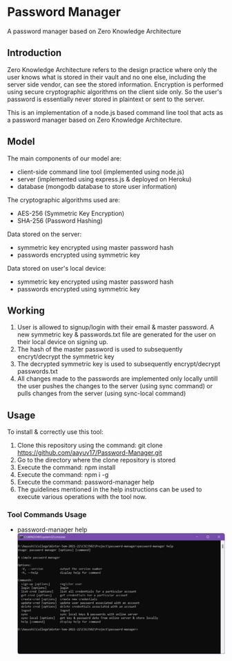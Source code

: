 # Password Manager

A password manager based on Zero Knowledge Architecture

## Introduction

Zero Knowledge Architecture refers to the design practice where only the user knows what is stored in their vault and no one else, including the server side vendor, can see the stored information. Encryption is performed using secure cryptographic algorithms on the client side only. So the user's password is essentially never stored in plaintext or sent to the server.

This is an implementation of a node.js based command line tool that acts as a password manager based on Zero Knowledge Architecture.

## Model

The main components of our model are:

- client-side command line tool (implemented using node.js)
- server (implemented using express.js & deployed on Heroku)
- database (mongodb database to store user information)

The cryptographic algorithms used are:

- AES-256 (Symmetric Key Encryption)
- SHA-256 (Password Hashing)

Data stored on the server:

- symmetric key encrypted using master password hash
- passwords encrypted using symmetric key

Data stored on user's local device:

- symmetric key encrypted using master password hash
- passwords encrypted using symmetric key

## Working

1. User is allowed to signup/login with their email & master password. A new symmetric key & passwords.txt file are generated for the user on their local device on signing up.
2. The hash of the master password is used to subsequently encryt/decrypt the symmetric key
3. The decrypted symmetric key is used to subsequently encrypt/decrypt passwords.txt
4. All changes made to the passwords are implemented only locally untill the user pushes the changes to the server (using sync command) or pulls changes from the server (using sync-local command)

## Usage

To install & correctly use this tool:

1. Clone this repository using the command: git clone https://github.com/aayuv17/Password-Manager.git
2. Go to the directory where the clone repository is stored
3. Execute the command: npm install
4. Execute the command: npm i -g
5. Execute the command: password-manager help
6. The guidelines mentioned in the help instructions can be used to execute various operations with the tool now.

### Tool Commands Usage

- password-manager help
  ![Help Command](./images/help.png)
